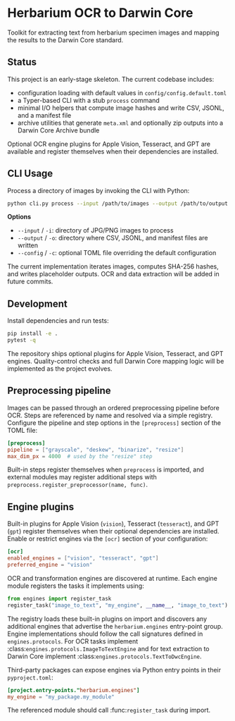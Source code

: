 # Herbarium OCR to Darwin Core

Toolkit for extracting text from herbarium specimen images and mapping the
results to the Darwin Core standard.

## Status

This project is an early-stage skeleton. The current codebase includes:

* configuration loading with default values in `config/config.default.toml`
* a Typer-based CLI with a stub `process` command
* minimal I/O helpers that compute image hashes and write CSV, JSONL, and a
  manifest file
* archive utilities that generate `meta.xml` and optionally zip outputs into a Darwin Core Archive bundle

Optional OCR engine plugins for Apple Vision, Tesseract, and GPT are available
and register themselves when their dependencies are installed.

## CLI Usage

Process a directory of images by invoking the CLI with Python:

```bash
python cli.py process --input /path/to/images --output /path/to/output [--config path/to/config.toml]
```

**Options**

* `--input` / `-i`: directory of JPG/PNG images to process
* `--output` / `-o`: directory where CSV, JSONL, and manifest files are written
* `--config` / `-c`: optional TOML file overriding the default configuration

The current implementation iterates images, computes SHA-256 hashes, and writes
placeholder outputs. OCR and data extraction will be added in future commits.

## Development

Install dependencies and run tests:

```bash
pip install -e .
pytest -q
```

The repository ships optional plugins for Apple Vision, Tesseract, and GPT
engines. Quality-control checks and full Darwin Core mapping logic will be
implemented as the project evolves.

## Preprocessing pipeline

Images can be passed through an ordered preprocessing pipeline before OCR.
Steps are referenced by name and resolved via a simple registry. Configure the
pipeline and step options in the `[preprocess]` section of the TOML file:

```toml
[preprocess]
pipeline = ["grayscale", "deskew", "binarize", "resize"]
max_dim_px = 4000  # used by the "resize" step
```

Built-in steps register themselves when `preprocess` is imported, and external
modules may register additional steps with
`preprocess.register_preprocessor(name, func)`.

## Engine plugins

Built-in plugins for Apple Vision (`vision`), Tesseract (`tesseract`), and GPT
(`gpt`) register themselves when their optional dependencies are installed.
Enable or restrict engines via the `[ocr]` section of your configuration:

```toml
[ocr]
enabled_engines = ["vision", "tesseract", "gpt"]
preferred_engine = "vision"
```

OCR and transformation engines are discovered at runtime.  Each engine module
registers the tasks it implements using:

```python
from engines import register_task
register_task("image_to_text", "my_engine", __name__, "image_to_text")
```

The registry loads these built-in plugins on import and discovers any
additional engines that advertise the `herbarium.engines` entry-point group.
Engine implementations should follow the call signatures defined in
``engines.protocols``. For OCR tasks implement
:class:`engines.protocols.ImageToTextEngine` and for text extraction to Darwin
Core implement :class:`engines.protocols.TextToDwcEngine`.

Third-party packages can expose engines via Python entry points in their
`pyproject.toml`:

```toml
[project.entry-points."herbarium.engines"]
my_engine = "my_package.my_module"
```

The referenced module should call :func:`register_task` during import.


